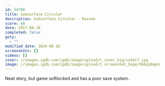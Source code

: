 ```yaml
---
id: 54780
title: Subsurface Circular
description: Subsurface Circular - Review
score: 60
date: 2017-08-18
completed: false
goty:
  - ""
modified_date: 2024-08-16
screenshots: []
videos: []
cover: //images.igdb.com/igdb/image/upload/t_cover_big/co1mt7.jpg
image: //images.igdb.com/igdb/image/upload/t_screenshot_huge/hb6zp8mps0qof14owjlm.jpg
---
```

Neat story, but game softlocked and has a poor save system.